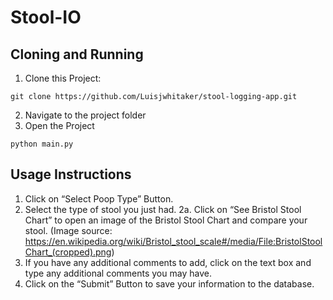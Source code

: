 # Stool-IO

## Cloning and Running
1. Clone this Project:
```
git clone https://github.com/Luisjwhitaker/stool-logging-app.git
```
2. Navigate to the project folder
3. Open the Project
```
python main.py
```

## Usage Instructions
1. Click on “Select Poop Type” Button.
2. Select the type of stool you just had.
2a. Click on “See Bristol Stool Chart” to open an image of the Bristol Stool Chart and compare your stool. (Image source: https://en.wikipedia.org/wiki/Bristol_stool_scale#/media/File:BristolStoolChart_(cropped).png)
3. If you have any additional comments to add, click on the text box and type any additional comments you may have.
4. Click on the “Submit” Button to save your information to the database.
